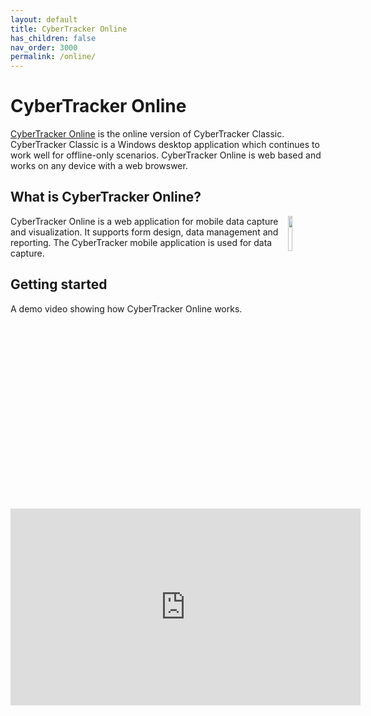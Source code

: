 ```yaml
---
layout: default
title: CyberTracker Online
has_children: false
nav_order: 3000
permalink: /online/
---
```

# CyberTracker Online
[CyberTracker Online](https://online.cybertracker.org) is the online version of CyberTracker Classic. CyberTracker Classic is a Windows desktop application which continues to work well for offline-only scenarios. CyberTracker Online is web based and works on any device with a web browswer.

## What is CyberTracker Online?
<img src="{{ site.baseurl }}/assets/logoDark.svg" align="right" class="inline" style="width:12%;"/>
CyberTracker Online is a web application for mobile data capture and visualization. It supports form design, data management and reporting. The CyberTracker mobile application is used for data capture.

## Getting started
A demo video showing how CyberTracker Online works.<br/>
<iframe width="560" height="315" src="https://www.youtube.com/embed/4eM0lC1-cRs" frameborder="0" allowfullscreen></iframe>

